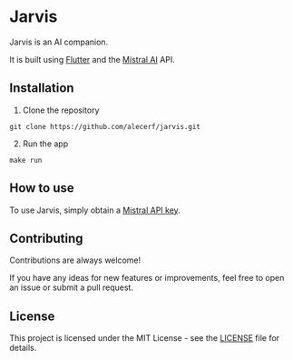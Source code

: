 # Jarvis

Jarvis is an AI companion.

It is built using [Flutter](https://flutter.dev/) and the [Mistral AI](https://mistral.ai/) API.

## Installation

1. Clone the repository
```shell
git clone https://github.com/alecerf/jarvis.git
```
2. Run the app
```shell
make run
```

## How to use

To use Jarvis, simply obtain a [Mistral API key](https://console.mistral.ai/user/api-keys/).

## Contributing

Contributions are always welcome!

If you have any ideas for new features or improvements, feel free to open an issue or submit a pull request.

## License

This project is licensed under the MIT License - see the [LICENSE](LICENSE.md) file for details.
